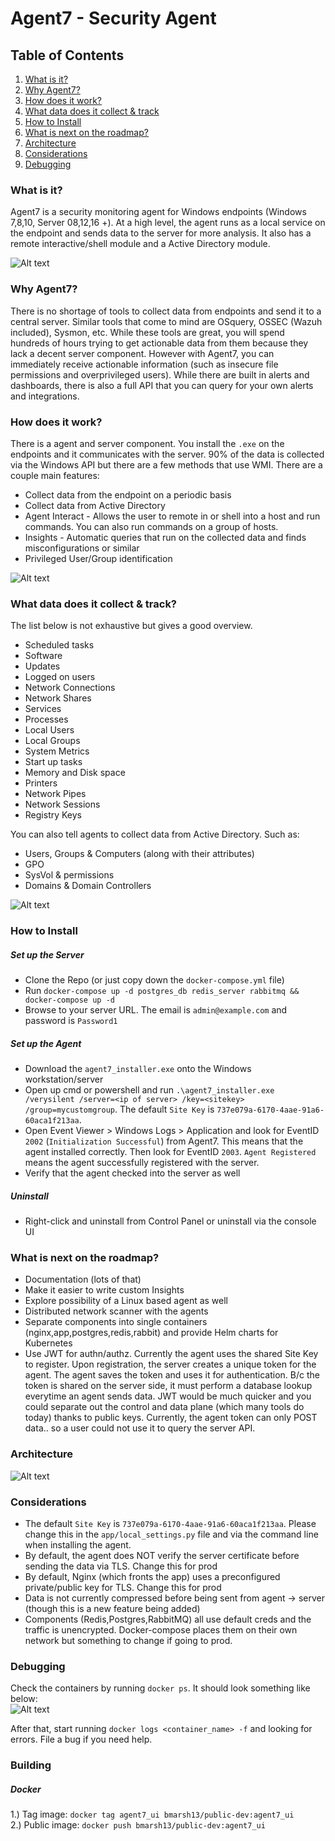 # Agent7 - Security Agent

## Table of Contents
1. [What is it?](#what-is-it)
2. [Why Agent7?](#why-agent7)
3. [How does it work?](#how-does-it-work)
4. [What data does it collect & track](#What-data-does-it-collect--track)
5. [How to Install](#how-to-install)
6. [What is next on the roadmap?](#what-is-next-on-the-roadmap)
7. [Architecture](#Architecture)
8. [Considerations](#considerations)  
9. [Debugging](#debugging)  


### What is it?
Agent7 is a security monitoring agent for Windows endpoints (Windows 7,8,10, Server 08,12,16 +). At a high level, the agent runs as a local service on the endpoint and sends data to the server for more analysis. It also has a remote interactive/shell module and a Active Directory module.  

![Alt text](photos/a7_dash.PNG?raw=true "Dashboard")  

### Why Agent7?
There is no shortage of tools to collect data from endpoints and send it to a central server. Similar tools that come to mind are OSquery, OSSEC (Wazuh included), Sysmon, etc. While these tools are great, you will spend hundreds of hours trying to get actionable data from them because they lack a decent server component. However with Agent7, you can immediately receive actionable information (such as insecure file permissions and overprivileged users). While there are built in alerts and dashboards, there is also a full API that you can query for your own alerts and integrations.

### How does it work?
There is a agent and server component. You install the `.exe` on the endpoints and it communicates with the server. 90% of the data is collected via the Windows API but there are a few methods that use WMI. There are a couple main features:  
+ Collect data from the endpoint on a periodic basis
+ Collect data from Active Directory  
+ Agent Interact - Allows the user to remote in or shell into a host and run commands. You can also run commands on a group of hosts.  
+ Insights - Automatic queries that run on the collected data and finds misconfigurations or similar
+ Privileged User/Group identification

![Alt text](photos/a7_map.PNG?raw=true "Logon Map")  

### What data does it collect & track?
The list below is not exhaustive but gives a good overview.   
+ Scheduled tasks  
+ Software  
+ Updates  
+ Logged on users  
+ Network Connections  
+ Network Shares  
+ Services  
+ Processes  
+ Local Users  
+ Local Groups  
+ System Metrics  
+ Start up tasks  
+ Memory and Disk space  
+ Printers  
+ Network Pipes  
+ Network Sessions  
+ Registry Keys  

You can also tell agents to collect data from Active Directory. Such as:  
+ Users, Groups & Computers (along with their attributes)    
+ GPO  
+ SysVol & permissions  
+ Domains & Domain Controllers  

![Alt text](photos/a7_1.PNG?raw=true "Sch Tasks")  

### How to Install  
##### Set up the Server  
+ Clone the Repo (or just copy down the `docker-compose.yml` file)  
+ Run `docker-compose up -d postgres_db redis_server rabbitmq && docker-compose up -d` 
+ Browse to your server URL. The email is `admin@example.com` and password is `Password1`  

##### Set up the Agent  
+ Download the `agent7_installer.exe` onto the Windows workstation/server  
+ Open up cmd or powershell and run `.\agent7_installer.exe /verysilent /server=<ip of server> /key=<sitekey> /group=mycustomgroup`. The default `Site Key` is `737e079a-6170-4aae-91a6-60aca1f213aa`.  
+ Open Event Viewer > Windows Logs > Application and look for EventID `2002` (`Initialization Successful`) from Agent7. This means that the agent installed correctly. Then look for EventID `2003`. `Agent Registered` means the agent successfully registered with the server.
+ Verify that the agent checked into the server as well
##### Uninstall  
+ Right-click and uninstall from Control Panel or uninstall via the console UI

### What is next on the roadmap?  
+ Documentation (lots of that)  
+ Make it easier to write custom Insights  
+ Explore possibility of a Linux based agent as well  
+ Distributed network scanner with the agents  
+ Separate components into single containers (nginx,app,postgres,redis,rabbit) and provide Helm charts for Kubernetes  
+ Use JWT for authn/authz. Currently the agent uses the shared Site Key to register. Upon registration, the server creates a unique token for the agent. The agent saves the token and uses it for authentication. B/c the token is shared on the server side, it must perform a database lookup everytime an agent sends data. JWT would be much quicker and you could separate out the control and data plane (which many tools do today) thanks to public keys. Currently, the agent token can only POST data.. so a user could not use it to query the server API.

### Architecture
![Alt text](photos/agent7_arch.PNG?raw=true "Architecture")  

### Considerations 
+ The default `Site Key` is `737e079a-6170-4aae-91a6-60aca1f213aa`. Please change this in the `app/local_settings.py` file and via the command line when installing the agent.  
+ By default, the agent does NOT verify the server certificate before sending the data via TLS. Change this for prod  
+ By default, Nginx (which fronts the app) uses a preconfigured private/public key for TLS. Change this for prod    
+ Data is not currently compressed before being sent from agent -> server (though this is a new feature being added)  
+ Components (Redis,Postgres,RabbitMQ) all use default creds and the traffic is unencrypted. Docker-compose places them on their own network but something to change if going to prod.    

### Debugging  
Check the containers by running `docker ps`. It should look something like below:  
![Alt text](photos/a7_docker_status.PNG?raw=true "Docker ps")  

After that, start running `docker logs <container_name> -f` and looking for errors. File a bug if you need help.  


### Building  
##### Docker  
1.) Tag image: `docker tag agent7_ui bmarsh13/public-dev:agent7_ui`  
2.) Public image: `docker push bmarsh13/public-dev:agent7_ui`  


